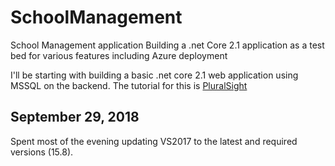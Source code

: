 # SchoolManagement
School Management application
Building a .net Core 2.1 application as a test bed for various features including Azure deployment

I'll be starting with building a basic .net core 2.1 web application using MSSQL on the backend.  The tutorial for this is [PluralSight](https://app.pluralsight.com/library/courses/aspdotnet-core-2-0-mvc-application-visual-studio-2017/)

## September 29, 2018
Spent most of the evening updating VS2017 to the latest and required versions (15.8).